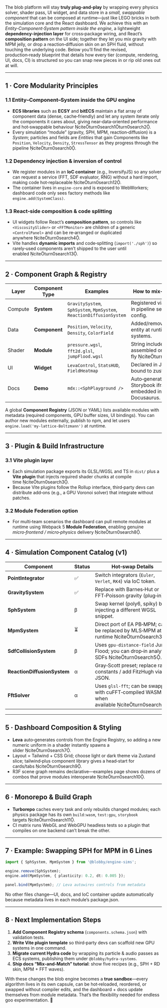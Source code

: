 The blob platform will stay **truly plug‑and‑play** by wrapping every physics solver, shader pass, UI widget, and data store in a *small, swappable component* that can be composed at runtime—just like LEGO bricks in both the simulation core and the React dashboard.  We achieve this with an *Entity‑Component‑System pattern inside the engine*, a lightweight **dependency‑injection layer** for cross‑package wiring, and React’s **composition pattern** on the UI side; together they let you mix gravity with MPM jelly, or drop a reaction‑diffusion skin on an SPH fluid, without touching the underlying code.  Below you’ll find the revised, production‑ready blueprint that details how every tier (compute, rendering, UI, docs, CI) is structured so you can snap new pieces in or rip old ones out at will.

---

## 1 · Core Modularity Principles  

### 1.1 Entity–Component–System inside the GPU engine  
* **ECS libraries** such as **ECSY** and **bitECS** maintain a flat array of component data (dense, cache‑friendly) and let any system iterate only the components it cares about, giving near‑data‑oriented performance and hot‑swappable behaviour citeturn0search1turn0search2.  
* Every simulation “module” (gravity, SPH, MPM, reaction‑diffusion) is a *System*; particles and fields are *Entities* that gain Components like `Position`, `Velocity`, `Density`, `StressTensor` as they progress through the pipeline citeturn0search0.  

### 1.2 Dependency injection & inversion of control  
* We register modules in an **IoC container** (e.g., InversifyJS) so any solver can request a service (FFT, SDF evaluator, RNG) without a hard import, making code hot‑replaceable citeturn0search12.  
* The container lives in `engine‑core` and is exposed to WebWorkers; dashboard code only sees factory methods like `engine.add(SystemClass)`.

### 1.3 React‑side composition & code splitting  
* UI widgets follow React’s **composition pattern**, so controls like `<ViscositySlider>` or `<FFTMonitor>` are children of a generic `<ControlPanel>` and can be re‑arranged or duplicated anywhere citeturn0search4.  
* Vite handles **dynamic imports** and code‑splitting (`import('./sph')`) so rarely‑used components aren’t shipped to the user until enabled citeturn0search13.

---

## 2 · Component Graph & Registry  

| Layer | Component Type | Examples | How to mix‑and‑match |
|-------|----------------|----------|----------------------|
| Compute | **System** | `GravitySystem`, `SphSystem`, `MpmSystem`, `ReactionDiffusionSystem` | Registered via IoC; order in pipeline set by a JSON config. |
| Data | **Component** | `Position`, `Velocity`, `Density`, `ColorField` | Added/removed per entity at runtime by systems. |
| Shader | **Module** | `pressure.wgsl`, `fft2d.glsl`, `jumpFlood.wgsl` | String includes assembled on the fly citeturn0search6. |
| UI | **Widget** | `LevaControl`, `StatsHUD`, `FieldHeatmap` | Declared in JSX tree; bound to zustand store. |
| Docs | **Demo** | `mdx::<SphPlayground />` | Auto‑generated Storybook iframe embedded into Docusaurus. |

A global **Component Registry** (JSON or YAML) lists available modules with metadata (required components, GPU buffer sizes, UI bindings).  You can author new modules externally, publish to npm, and let users `engine.load('my‑lattice‑Boltzmann')` at runtime.

---

## 3 · Plugin & Build Infrastructure  

### 3.1 Vite plugin layer  
* Each simulation package exports its GLSL/WGSL and TS in `dist/` plus a **Vite plugin** that injects required shader chunks at compile time citeturn0search3.  
* Because Vite plugins follow the Rollup interface, third‑party devs can distribute add‑ons (e.g., a GPU Voronoi solver) that integrate without patches.

### 3.2 Module Federation option  
* For multi‑team scenarios the dashboard can pull remote modules at runtime using Webpack 5 **Module Federation**, enabling genuine *micro‑frontend / micro‑physics* delivery citeturn0search8.

---

## 4 · Simulation Component Catalog (v1)  

| Component | Status | Hot‑swap Details |
|-----------|--------|------------------|
| **PointIntegrator** | ✅ | Switch integrators (`Euler`, `Verlet`, `RK4`) via IoC token. |
| **GravitySystem** | ✅ | Replace with Barnes‑Hut or FFT‑Poisson gravity (plug‑in). |
| **SphSystem** | β | Swap kernel (poly6, spiky) by injecting a different WGSL snippet. |
| **MpmSystem** | ⏳ | Direct port of EA PB‑MPM; can be replaced by MLS‑MPM at runtime citeturn0search3. |
| **SdfCollisionSystem** | β | Uses `gpu-distance-field` Jump Flood; you can drop‑in analytic SDFs citeturn0search5. |
| **ReactionDiffusionSystem** | α | Gray‑Scott preset; replace rate constants / add FitzHugh via JSON. |
| **FftSolver** | α | Uses `glsl‑fft`; can be swapped with cuFFT‑compiled WASM when available citeturn0search6. |

---

## 5 · Dashboard Composition & Styling  

* **Leva** auto‑generates controls from the Engine Registry, so adding a new numeric uniform in a shader instantly spawns a slider citeturn0search7.  
* Layout = Tailwind + CSS Grid; choose light or dark theme via Zustand slice; tailwind‑plus component library gives a head‑start for cards/tabs citeturn0search9.  
* R3F scene graph remains declarative—examples page shows dozens of combos that prove modules interoperate citeturn0search10.

---

## 6 · Monorepo & Build Graph  

* **Turborepo** caches every task and only rebuilds changed modules; each physics package has its own `build:wasm`, `test:gpu`, `storybook` targets citeturn0search11.  
* CI matrix runs WebGL and WebGPU headless tests so a plugin that compiles on one backend can’t break the other.

---

## 7 · Example: Swapping SPH for MPM in 6 Lines  

```ts
import { SphSystem, MpmSystem } from '@blobby/engine-sims';

engine.remove(SphSystem);
engine.add(MpmSystem, { plasticity: 0.2, dt: 0.005 });

panel.bind(MpmSystem); // Leva autowires controls from metadata
```

No other files change—UI, docs, and IoC container update automatically because metadata lives in each module’s package.json.

---

## 8 · Next Implementation Steps  

1. **Add Component Registry schema** (`components.schema.json`) with validation tests.  
2. **Write Vite plugin template** so third‑party devs can scaffold new GPU systems in one command.  
3. **Migrate current Hydra code** by wrapping its particle & audio passes as ECS systems, publishing them under `@blobby/hydra-systems`.  
4. **Ship docs “Mix‑and‑Match” tutorial**: show five recipes (e.g., SPH + RD skin, MPM + FFT waves).  

With these changes the blob engine becomes a **true sandbox**—every algorithm lives in its own capsule, can be hot‑reloaded, reordered, or swapped without compiler edits, and the dashboard + docs update themselves from module metadata.  That’s the flexibility needed for endless goo experimentation. 🫧